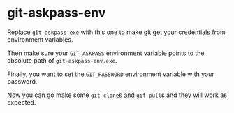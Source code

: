 # git-askpass-env
Replace `git-askpass.exe` with this one to make git get your credentials from environment variables.

Then make sure your `GIT_ASKPASS` environment variable points to the absolute path of `git-askpass-env.exe`.

Finally, you want to set the `GIT_PASSWORD` environment variable with your password.

Now you can go make some `git clone`s and `git pull`s and they will work as expected.

